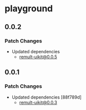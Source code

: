 # playground

## 0.0.2

### Patch Changes

- Updated dependencies
  - remult-uikit@0.0.5

## 0.0.1

### Patch Changes

- Updated dependencies [88f789d]
  - remult-uikit@0.0.3
